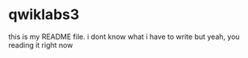 # qwiklabs3
this is my README file. i dont know what i have to write but yeah, you reading it right now

